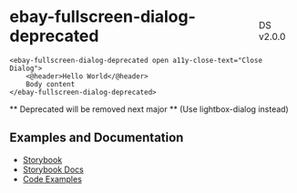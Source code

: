 <h1 style='display: flex; justify-content: space-between; align-items: center;'>
    <span>
        ebay-fullscreen-dialog-deprecated
    </span>
    <span style='font-weight: normal; font-size: medium; margin-bottom: -15px;'>
        DS v2.0.0
    </span>
</h1>

```marko
<ebay-fullscreen-dialog-deprecated open a11y-close-text="Close Dialog">
    <@header>Hello World</@header>
    Body content
</ebay-fullscreen-dialog-deprecated>
```

** Deprecated will be removed next major ** (Use lightbox-dialog instead)

## Examples and Documentation

- [Storybook](https://ebay.github.io/ebayui-core/?path=/story/deprecated-ebay-fullscreen-dialog-deprecated)
- [Storybook Docs](https://ebay.github.io/ebayui-core/?path=/docs/deprecated-ebay-fullscreen-dialog-deprecated)
- [Code Examples](https://github.com/eBay/ebayui-core/tree/master/src/components/ebay-fullscreen-dialog-deprecated/examples)
